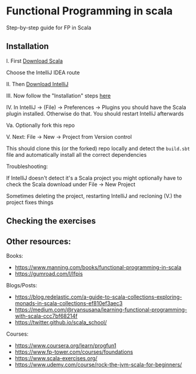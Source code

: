 # Functional Programming in scala

Step-by-step guide for FP in Scala

## Installation

I. First [Download Scala](https://www.scala-lang.org/download/)

Choose the IntelliJ IDEA route

II. Then [Download IntelliJ](https://www.jetbrains.com/idea/download/)

III. Now follow the "Installation" steps [here](https://docs.scala-lang.org/getting-started/intellij-track/getting-started-with-scala-in-intellij.html)

IV. In IntelliJ -> (File) -> Preferences -> Plugins you should have the Scala plugin installed.
Otherwise do that. You should restart IntelliJ afterwards

Va. Optionally fork this repo

V. Next: File -> New -> Project from Version control

This should clone this (or the forked) repo locally and detect the `build.sbt` file and automatically install all the correct dependencies

Troubleshooting:

If IntelliJ doesn't detect it's a Scala project you might optionally have to check the Scala download under File -> New Project

Sometimes deleting the project, restarting IntelliJ and recloning (V.) the project fixes things


## Checking the exercises




## Other resources:

Books:

- <https://www.manning.com/books/functional-programming-in-scala>
- <https://gumroad.com/l/lfpis>

Blogs/Posts:

- <https://blog.redelastic.com/a-guide-to-scala-collections-exploring-monads-in-scala-collections-ef810ef3aec3>
- <https://medium.com/@ryansusana/learning-functional-programming-with-scala-ccc7bf68214f>
- <https://twitter.github.io/scala_school/>

Courses:

- <https://www.coursera.org/learn/progfun1>
- <https://www.fp-tower.com/courses/foundations>
- <https://www.scala-exercises.org/>
- <https://www.udemy.com/course/rock-the-jvm-scala-for-beginners/>
